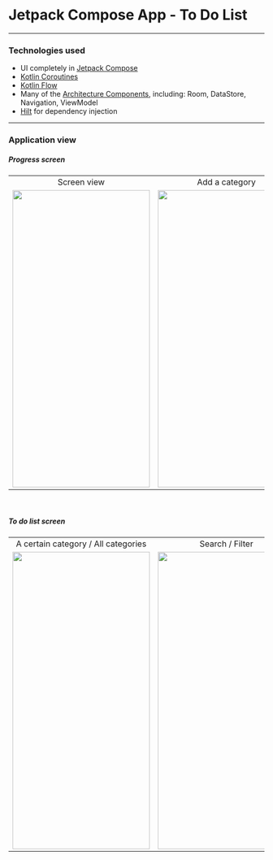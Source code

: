 # Jetpack Compose App - To Do List

___

### Technologies used

* UI completely in [Jetpack Compose](https://developer.android.com/jetpack/compose)
* [Kotlin Coroutines](https://kotlinlang.org/docs/coroutines-guide.html)
* [Kotlin Flow](https://kotlinlang.org/docs/flow.html)
* Many of the [Architecture Components](https://developer.android.com/topic/architecture),
  including: Room, DataStore, Navigation, ViewModel
* [Hilt](https://dagger.dev/hilt/) for dependency injection

___

### Application view

##### Progress screen
<table>
  <tr>
    <td align="center">Screen view</td>
    <td align="center">Add a category</td>
    <td align="center">Edit / Delete a category</td>
  </tr>
  <tr>
    <td><img src="presentation_materials/progress_screen_view.gif" width="270" height="585"/></td>
    <td><img src="presentation_materials/add_category.gif" width="270" height="585"/></td>
    <td><img src="presentation_materials/edit_category.gif" width="270" height="585"/></td>
  </tr>
</table>

<br/>

##### To do list screen
<table>
  <tr>
    <td align="center">A certain category / All categories</td>
    <td align="center">Search / Filter</td>
    <td align="center">Edit / Add / Delete a task</td>
  </tr>
  <tr>
    <td><img src="presentation_materials/todo_list.gif" width="270" height="585"/></td>
    <td><img src="presentation_materials/search_filter_tasks.gif" width="270" height="585"/></td>
    <td><img src="presentation_materials/edit_task.gif" width="270" height="585"/></td>
  </tr>
</table>

<br/>